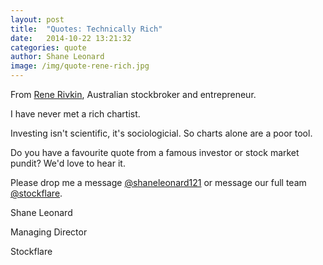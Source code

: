 ```yaml
---
layout: post
title:  "Quotes: Technically Rich"
date:   2014-10-22 13:21:32
categories: quote
author: Shane Leonard
image: /img/quote-rene-rich.jpg
---
```


From [Rene Rivkin](http://en.wikipedia.org/wiki/Rene_Rivkin), Australian stockbroker and entrepreneur.

I have never met a rich chartist.

Investing isn't scientific, it's sociologicial. So charts alone are a poor tool.

Do you have a favourite quote from a famous investor or stock market pundit? We'd love to hear it.

Please drop me a message [@shaneleonard121](https://twitter.com/shaneleonard121) or message our full team [@stockflare](https://twitter.com/stockflare).

Shane Leonard

Managing Director

Stockflare